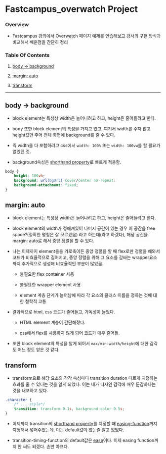 # Fastcampus_overwatch Project

### Overview

- Fastcampus 강의에서 Overwatch 페이지 예제를 연습해보고 강사의 구현 방식과 비교해서 배운점을 간단히 정리

### Table Of Contents

1. [body -> background](#body---background)

2. [margin: auto](#margin-auto)

3. [transform](#transform)

<hr />

## body -> background

- block element는 특성상 width은 늘어나려고 하고, height은 줄어들려고 한다.

- body 또한 block element의 특성을 가지고 있고, 여기서 width를 주지 않고 height값만 주어 전체 화면에 background를 줄 수 있다.

- 즉 width를 다 포함하려고 css에서 `width: 100%` 또는 `width: 100vw`를 할 필요가 없었던 것.

- background속성은 [shorthand property](https://developer.mozilla.org/en-US/docs/Web/CSS/Shorthand_properties)로 빠르게 적용함.

```css
body {
	height: 100vh;
	background: url(bgUrl) cover/center no-repeat;
	background-attachment: fixed;
}
```

## margin: auto

- block element는 특성상 width은 늘어나려고 하고, height은 줄어들려고 한다.

- block element의 width가 정해져있어 나머지 공간이 있는 경우 이 공간을 free space?(정확한 명칭은 잘 모르겠음) 라고 하는데(라고 하겠다), 해당 공간을 margin: auto로 해서 중앙 정렬을 할 수 있다.

- 나는 이제까지 element들을 가로축이든 중앙 정렬을 할 때 flex로만 정렬을 해와서 코드가 비효율적으로 길어지고, 중앙 정렬을 위해 그 요소를 감싸는 wrapper요소까지 추가적으로 생성해 비효율적인 부분이 많았음.

  - 불필요한 flex container 사용

  - 불필요한 wrapper element 사용

  - element 계층 단계가 늘어남에 따라 각 요소의 클래스 이름을 정하는 것에 대한 철학적 고통

- 결과적으로 html, css 코드가 줄어들고, 가독성이 늘었다.

  - HTML element 계층이 간단해졌다.

  - css에서 flex를 사용하지 않게 되어 코드가 매우 줄어듦.

- 또한 block element의 특성을 알게 되어서 `max/min-width/height`에 대한 감각도 어느 정도 얻은 것 같다.

## transform

- transform으로 해당 요소의 각각 속성마다 transition duration 다르게 지정하는 효과를 줄 수 있다는 것을 알게 되었다. 이는 내가 디자인 감각에 매우 둔감하다는 것을 내포하고 있다.

```css
.character {
	/* ... style*/
	transition: transform 0.1s, background-color 0.5s;
}
```

- 이제까지 transition의 [shorthand property](https://developer.mozilla.org/en-US/docs/Web/CSS/Shorthand_properties)를 지정할 때 [easing-function](https://developer.mozilla.org/en-US/docs/Web/CSS/easing-function)까지 지정해서 넣어주었는데, 이는 default값이 없는줄 알고 있었다.

- transition-timing-function의 default값은 [ease](https://developer.mozilla.org/en-US/docs/Web/CSS/transition-timing-function#ease)이다. 이제 easing function까지 안 써도 되겠다. 손만 아프다.
